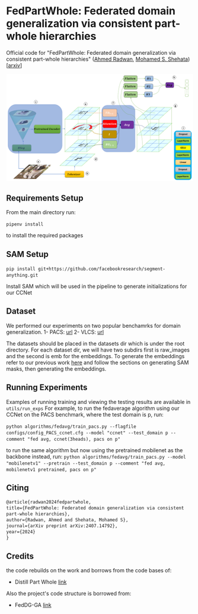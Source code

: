 # FedPartWhole: Federated domain generalization via consistent part-whole hierarchies
Official code for "FedPartWhole: Federated domain generalization via consistent part-whole hierarchies" ([Ahmed Radwan](https://scholar.google.com/citations?user=LCz8YhMAAAAJ&hl=en), [Mohamed S. Shehata](https://scholar.google.com/citations?hl=en&user=i9PpMVkAAAAJ)) \[[arxiv](https://arxiv.org/abs/2407.14792v1)\]

![Training](images/combined_arch.png)

## Requirements Setup

From the main directory run:

``pipenv install``

to install the required packages

## SAM Setup

``pip install git+https://github.com/facebookresearch/segment-anything.git``

Install SAM which will be used in the pipeline to generate initializations for our CCNet

## Dataset

We performed our experiments on two popular benchamrks for domain generalization.
1- PACS: [url](https://github.com/MachineLearning2020/Homework3-PACS/tree/master/PACS)
2- VLCS: [url](https://github.com/belaalb/G2DM?tab=readme-ov-file#download-vlcs)

The datasets should be placed in the datasets dir which is under the root directory. For each dataset dir, we will have two subdirs first is raw_images and the second is emb for the embeddings. To generate the embeddings refer to our previous work [here](https://github.com/AhmedMostafaSoliman/distill-part-whole) and follow the sections on generating SAM masks, then generating the embeddings.


## Running Experiments
Examples of running training and viewing the testing results are available in ``utils/run_exps``
For example, to run the fedaverage algorithm using our CCNet on the PACS benchmark, where the test domain is p, run:

``python algorithms/fedavg/train_pacs.py --flagfile configs/config_PACS_ccnet.cfg --model "ccnet" --test_domain p --comment "fed avg, ccnet(3heads), pacs on p"``

to run the same algorithm but now using the pretrained mobilenet as the backbone instead, run:
``python algorithms/fedavg/train_pacs.py --model "mobilenetv1" --pretrain --test_domain p --comment "fed avg, mobilenetv1 pretrained, pacs on p"``


## Citing

    @article{radwan2024fedpartwhole,
    title={FedPartWhole: Federated domain generalization via consistent part-whole hierarchies},
    author={Radwan, Ahmed and Shehata, Mohamed S},
    journal={arXiv preprint arXiv:2407.14792},
    year={2024}
    }

## Credits

the code rebuilds on the work and borrows from the code bases of:

- Distill Part Whole [link](https://github.com/AhmedMostafaSoliman/distill-part-whole)

Also the project's code structure is borrowed from:

- FedDG-GA [link](https://github.com/MediaBrain-SJTU/FedDG-GA)

